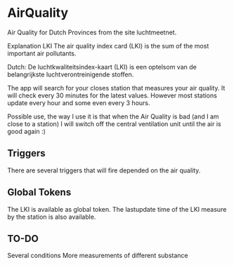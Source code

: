 # AirQuality

Air Quality for Dutch Provinces from the site luchtmeetnet. 

Explanation LKI
The air quality index card (LKI) is the sum of the most important air pollutants.

Dutch:
De luchtkwaliteitsindex-kaart (LKI) is een optelsom van de belangrijkste luchtverontreinigende stoffen.

The app will search for your closes station that measures your air quality. It will check every 30 minutes for the latest values. However most stations update
every hour and some even every 3 hours.

Possible use, the way I use it is that when the Air Quality is bad (and I am close to a station) I will switch off the central ventilation unit until the air is good again :) 

## Triggers
There are several triggers that will fire depended on the air quality.

## Global Tokens
The LKI is available as global token. The lastupdate time of the LKI measure by the station is also available. 

## TO-DO 
Several conditions 
More measurements of different substance
